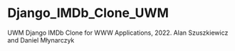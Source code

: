 # Django_IMDb_Clone_UWM
UWM Django IMDb Clone for WWW Applications, 2022. Alan Szuszkiewicz and Daniel Młynarczyk
